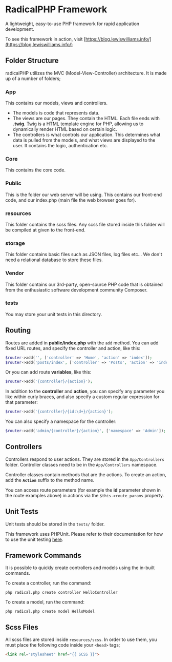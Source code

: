 # RadicalPHP Framework
A lightweight, easy-to-use PHP framework for rapid application development.

To see this framework in action, visit [https://blog.lewiswilliams.info/](https://blog.lewiswilliams.info/)

## Folder Structure

radicalPHP utilizes the MVC (Model-View-Controller) architecture. It is made up of a number of folders;

### App
This contains our models, views and controllers.
- The models is code that represents data.
- The views are our pages. They contain the HTML. Each file ends with **.twig**. [Twig](https://twig.symfony.com/ "Twig") is a HTML template engine for PHP, allowing us to dynamically render HTML based on certain logic.
- The controllers is what controls our application. This determines what data is pulled from the models, and what views are displayed to the user. It contains the logic, authentication etc.
### Core
This contains the core code.
### Public
This is the folder our web server will be using. This contains our front-end code, and our index.php (main file the web browser goes for).
### resources
This folder contains the scss files. Any scss file stored inside this folder will be compiled at given to the front-end.
### storage
This folder contains basic files such as JSON files, log files etc... We don't need a relational database to store these files.
### Vendor
This folder contains our 3rd-party, open-source PHP code that is obtained from the enthusiastic software development community Composer.
### tests
You may store your unit tests in this directory.

## Routing

Routes are added in **public/index.php** with the `add` method. You can add fixed URL routes, and specify the controller and action, like this:

```php
$router->add('', ['controller' => 'Home', 'action' => 'index']);
$router->add('posts/index', ['controller' => 'Posts', 'action' => 'index']);
```

Or you can add route **variables**, like this:

```php
$router->add('{controller}/{action}');
```

In addition to the **controller** and **action**, you can specify any parameter you like within curly braces, and also specify a custom regular expression for that parameter:

```php
$router->add('{controller}/{id:\d+}/{action}');
```

You can also specify a namespace for the controller:

```php
$router->add('admin/{controller}/{action}', ['namespace' => 'Admin']);
```

## Controllers

Controllers respond to user actions. They are stored in the `App/Controllers` folder. Controller classes need to be in the `App/Controllers` namespace.

Controller classes contain methods that are the actions. To create an action, add the **`Action`** suffix to the method name.

You can access route parameters (for example the **id** parameter shown in the route examples above) in actions via the `$this->route_params` property.

## Unit Tests

Unit tests should be stored in the `tests/` folder.

This framework uses PHPUnit. Please refer to their documentation for how to use the unit testing [here](https://phpunit.de/getting-started/phpunit-8.html).

## Framework Commands

It is possible to quickly create controllers and models using the in-built commands.

To create a controller, run the command:

```
php radical.php create controller HelloController
```

To create a model, run the command:

```
php radical.php create model HelloModel
```

## Scss Files

All scss files are stored inside `resources/scss`. In order to use them, you must place the following code inside your `<head>` tags;
```html
<link rel="stylesheet" href="{{ SCSS }}">
```